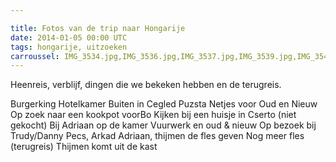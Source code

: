 ```yaml
---

title: Fotos van de trip naar Hongarije
date: 2014-01-05 00:00 UTC
tags: hongarije, uitzoeken
carroussel: IMG_3534.jpg,IMG_3536.jpg,IMG_3537.jpg,IMG_3539.jpg,IMG_3542.jpg,IMG_3543.jpg,IMG_3545.jpg,IMG_3546.jpg,IMG_3547.jpg,IMG_3548.jpg,IMG_3551.jpg,IMG_3556.jpg,IMG_3557.jpg,IMG_3558.jpg,IMG_3559.jpg,IMG_3562.jpg,IMG_3566.jpg,IMG_3571.jpg,IMG_3573.jpg,IMG_3575.jpg,IMG_3578.jpg,IMG_3579.jpg,IMG_3581.jpg,IMG_3584.jpg,IMG_3585.jpg,IMG_3587.jpg,IMG_3588.jpg,IMG_3589.jpg,IMG_3590.jpg,IMG_3591.jpg,IMG_3592.jpg,IMG_3594.jpg,IMG_3596.jpg,IMG_3597.jpg,IMG_3598.jpg,IMG_3599.jpg,IMG_3601.jpg,IMG_3602.jpg,IMG_3603.jpg,IMG_3604.jpg,IMG_3605.jpg,IMG_3606.jpg,IMG_3607.jpg,IMG_3608.jpg,IMG_3609.jpg
---
```

Heenreis, verblijf, dingen die we bekeken hebben en de terugreis. 

Burgerking
Hotelkamer
Buiten in Cegled Puzsta
Netjes voor Oud en Nieuw
Op zoek naar een kookpot voorBo
Kijken bij een huisje in Cserto (niet gekocht)
Bij Adriaan op de kamer
Vuurwerk en oud & nieuw
Op bezoek bij Trudy/Danny
Pecs, Arkad
Adriaan, thijmen de fles geven
Nog meer fles (terugreis)
Thijmen komt uit de kast


